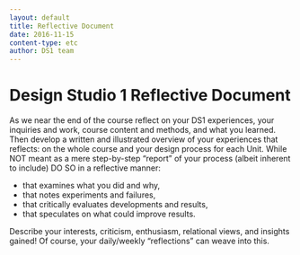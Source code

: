 ```yaml
---
layout: default
title: Reflective Document
date: 2016-11-15
content-type: etc
author: DS1 team
---
```


<!-- ![GitHub Logo](/images/logo.png) -->

# Design Studio 1 Reflective Document

As we near the end of the course reflect on your DS1 experiences,
your inquiries and work, course content and methods, and what you learned.
Then develop a written and illustrated overview of your experiences that reflects:
on the whole course and your design process for each Unit.
While NOT meant as a mere step-by-step “report” of your process (albeit inherent to include)
DO SO in a reflective manner:

* that examines what you did and why,
* that notes experiments and failures,
* that critically evaluates developments and results,
* that speculates on what could improve results.

Describe your interests, criticism, enthusiasm, relational views, and insights gained!
Of course, your daily/weekly “reflections” can weave into this.
